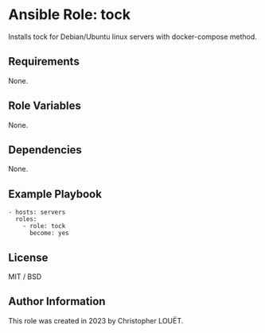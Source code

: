 # Ansible Role: tock

Installs tock for Debian/Ubuntu linux servers with docker-compose method.

## Requirements

None.

## Role Variables

None.

## Dependencies

None.

## Example Playbook

    - hosts: servers
      roles:
        - role: tock
          become: yes

## License

MIT / BSD

## Author Information

This role was created in 2023 by Christopher LOUËT.
